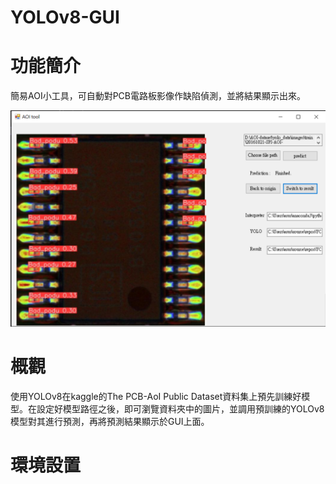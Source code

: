 # YOLOv8-GUI

# 功能簡介
簡易AOI小工具，可自動對PCB電路板影像作缺陷偵測，並將結果顯示出來。

![alt text](https://github.com/ilovec8763/YOLOv8-GUI/blob/master/AOI_tool_demo.png)

# 概觀
使用YOLOv8在kaggle的The PCB-AoI Public Dataset資料集上預先訓練好模型。在設定好模型路徑之後，即可瀏覽資料夾中的圖片，並調用預訓練的YOLOv8模型對其進行預測，再將預測結果顯示於GUI上面。

# 環境設置
